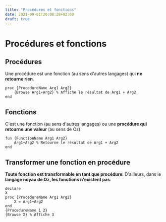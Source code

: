 ```yaml
---
title: "Procédures et fonctions"
date: 2021-09-01T20:08:28+02:00
draft: true
---
```


# Procédures et fonctions

## Procédures
Une procédure est une fonction (au sens d'autres langages) qui **ne retourne rien**.
```oz
proc {ProcedureName Arg1 Arg2}
    {Browse Arg1+Arg2} % Affiche le résultat de Arg1 + Arg2
end
```

## Fonctions
C'est une fonction (au sens d'autres langages) ou une **procédure qui retourne une valeur** (au sens de Oz).
```oz
fun {FunctionName Arg1 Arg2}
    Arg1+Arg2 % Retourne le résultat de Arg1 + Arg2
end
```

## Transformer une fonction en procédure
**Toute fonction est transformable en tant que procédure**. D'ailleurs, dans le **langage noyau de Oz, les fonctions n'existent pas**.
```oz
declare
X
proc {ProcedureName Arg1 Arg2}
    X = Arg1+Arg2
end
{ProcedureName 1 2}
{Browse X} % Affiche 3
```
